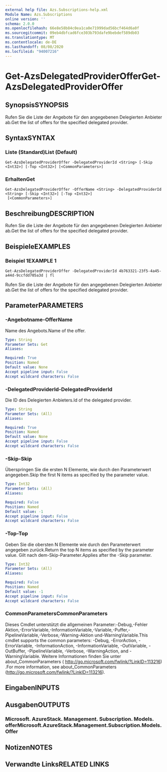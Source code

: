 ```yaml
---
external help file: Azs.Subscriptions-help.xml
Module Name: Azs.Subscriptions
online version: ''
schema: 2.0.0
ms.openlocfilehash: 66e8e58b84c0ea1ca0e71999dad56bcf464d6a0f
ms.sourcegitcommit: 09eb4dbfcad6fce303b793dafe9bebdef589db03
ms.translationtype: MT
ms.contentlocale: de-DE
ms.lasthandoff: 08/08/2020
ms.locfileid: "94007216"
---
```

# <span data-ttu-id="9cb4b-101">Get-AzsDelegatedProviderOffer</span><span class="sxs-lookup"><span data-stu-id="9cb4b-101">Get-AzsDelegatedProviderOffer</span></span>

## <span data-ttu-id="9cb4b-102">Synopsis</span><span class="sxs-lookup"><span data-stu-id="9cb4b-102">SYNOPSIS</span></span>
<span data-ttu-id="9cb4b-103">Rufen Sie die Liste der Angebote für den angegebenen Delegierten Anbieter ab.</span><span class="sxs-lookup"><span data-stu-id="9cb4b-103">Get the list of offers for the specified delegated provider.</span></span>

## <span data-ttu-id="9cb4b-104">Syntax</span><span class="sxs-lookup"><span data-stu-id="9cb4b-104">SYNTAX</span></span>

### <span data-ttu-id="9cb4b-105">Liste (Standard)</span><span class="sxs-lookup"><span data-stu-id="9cb4b-105">List (Default)</span></span>
```
Get-AzsDelegatedProviderOffer -DelegatedProviderId <String> [-Skip <Int32>] [-Top <Int32>] [<CommonParameters>]
```

### <span data-ttu-id="9cb4b-106">Erhalten</span><span class="sxs-lookup"><span data-stu-id="9cb4b-106">Get</span></span>
```
Get-AzsDelegatedProviderOffer -OfferName <String> -DelegatedProviderId <String> [-Skip <Int32>] [-Top <Int32>]
 [<CommonParameters>]
```

## <span data-ttu-id="9cb4b-107">Beschreibung</span><span class="sxs-lookup"><span data-stu-id="9cb4b-107">DESCRIPTION</span></span>
<span data-ttu-id="9cb4b-108">Rufen Sie die Liste der Angebote für den angegebenen Delegierten Anbieter ab.</span><span class="sxs-lookup"><span data-stu-id="9cb4b-108">Get the list of offers for the specified delegated provider.</span></span>

## <span data-ttu-id="9cb4b-109">Beispiele</span><span class="sxs-lookup"><span data-stu-id="9cb4b-109">EXAMPLES</span></span>

### <span data-ttu-id="9cb4b-110">Beispiel 1</span><span class="sxs-lookup"><span data-stu-id="9cb4b-110">EXAMPLE 1</span></span>
```
Get-AzsDelegatedProviderOffer -DelegatedProviderId 4b763321-23f5-4a45-a44d-9ccfdd705a3d | fl
```

<span data-ttu-id="9cb4b-111">Rufen Sie die Liste der Angebote für den angegebenen Delegierten Anbieter ab.</span><span class="sxs-lookup"><span data-stu-id="9cb4b-111">Get the list of offers for the specified delegated provider.</span></span>

## <span data-ttu-id="9cb4b-112">Parameter</span><span class="sxs-lookup"><span data-stu-id="9cb4b-112">PARAMETERS</span></span>

### <span data-ttu-id="9cb4b-113">-Angebotname</span><span class="sxs-lookup"><span data-stu-id="9cb4b-113">-OfferName</span></span>
<span data-ttu-id="9cb4b-114">Name des Angebots.</span><span class="sxs-lookup"><span data-stu-id="9cb4b-114">Name of the offer.</span></span>

```yaml
Type: String
Parameter Sets: Get
Aliases:

Required: True
Position: Named
Default value: None
Accept pipeline input: False
Accept wildcard characters: False
```

### <span data-ttu-id="9cb4b-115">-DelegatedProviderId</span><span class="sxs-lookup"><span data-stu-id="9cb4b-115">-DelegatedProviderId</span></span>
<span data-ttu-id="9cb4b-116">Die ID des Delegierten Anbieters.</span><span class="sxs-lookup"><span data-stu-id="9cb4b-116">Id of the delegated provider.</span></span>

```yaml
Type: String
Parameter Sets: (All)
Aliases:

Required: True
Position: Named
Default value: None
Accept pipeline input: False
Accept wildcard characters: False
```

### <span data-ttu-id="9cb4b-117">-Skip</span><span class="sxs-lookup"><span data-stu-id="9cb4b-117">-Skip</span></span>
<span data-ttu-id="9cb4b-118">Überspringen Sie die ersten N Elemente, wie durch den Parameterwert angegeben.</span><span class="sxs-lookup"><span data-stu-id="9cb4b-118">Skip the first N items as specified by the parameter value.</span></span>

```yaml
Type: Int32
Parameter Sets: (All)
Aliases:

Required: False
Position: Named
Default value: -1
Accept pipeline input: False
Accept wildcard characters: False
```

### <span data-ttu-id="9cb4b-119">-Top</span><span class="sxs-lookup"><span data-stu-id="9cb4b-119">-Top</span></span>
<span data-ttu-id="9cb4b-120">Geben Sie die obersten N Elemente wie durch den Parameterwert angegeben zurück.</span><span class="sxs-lookup"><span data-stu-id="9cb4b-120">Return the top N items as specified by the parameter value.</span></span>
<span data-ttu-id="9cb4b-121">Gilt nach dem-Skip-Parameter.</span><span class="sxs-lookup"><span data-stu-id="9cb4b-121">Applies after the -Skip parameter.</span></span>

```yaml
Type: Int32
Parameter Sets: (All)
Aliases:

Required: False
Position: Named
Default value: -1
Accept pipeline input: False
Accept wildcard characters: False
```

### <span data-ttu-id="9cb4b-122">CommonParameters</span><span class="sxs-lookup"><span data-stu-id="9cb4b-122">CommonParameters</span></span>
<span data-ttu-id="9cb4b-123">Dieses Cmdlet unterstützt die allgemeinen Parameter:-Debug,-Fehler Aktion,-ErrorVariable,-InformationVariable,-Variable,-Puffer,-PipelineVariable,-Verbose,-Warning-Aktion und-WarningVariable.</span><span class="sxs-lookup"><span data-stu-id="9cb4b-123">This cmdlet supports the common parameters: -Debug, -ErrorAction, -ErrorVariable, -InformationAction, -InformationVariable, -OutVariable, -OutBuffer, -PipelineVariable, -Verbose, -WarningAction, and -WarningVariable.</span></span> <span data-ttu-id="9cb4b-124">Weitere Informationen finden Sie unter about_CommonParameters ( http://go.microsoft.com/fwlink/?LinkID=113216) .</span><span class="sxs-lookup"><span data-stu-id="9cb4b-124">For more information, see about_CommonParameters (http://go.microsoft.com/fwlink/?LinkID=113216).</span></span>

## <span data-ttu-id="9cb4b-125">Eingaben</span><span class="sxs-lookup"><span data-stu-id="9cb4b-125">INPUTS</span></span>

## <span data-ttu-id="9cb4b-126">Ausgaben</span><span class="sxs-lookup"><span data-stu-id="9cb4b-126">OUTPUTS</span></span>

### <span data-ttu-id="9cb4b-127">Microsoft. AzureStack. Management. Subscription. Models. offer</span><span class="sxs-lookup"><span data-stu-id="9cb4b-127">Microsoft.AzureStack.Management.Subscription.Models.Offer</span></span>

## <span data-ttu-id="9cb4b-128">Notizen</span><span class="sxs-lookup"><span data-stu-id="9cb4b-128">NOTES</span></span>

## <span data-ttu-id="9cb4b-129">Verwandte Links</span><span class="sxs-lookup"><span data-stu-id="9cb4b-129">RELATED LINKS</span></span>
